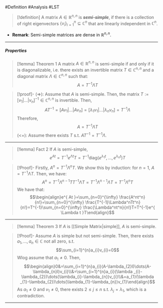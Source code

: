 #Definition #Analysis #LST 

> [!definition]
> A matrix $A\in \mathbb{R}^{n,n}$ is ***semi-simple***, if there is a collection of right eigenvectors $\{ v_{i} \}_{i=1}^n\subseteq \mathbb{C}^n$ that are linearly independent in $\mathbb{C}^n$.
- **Remark**: Semi-simple matrices are dense in $\mathbb{R}^{n,n}$.
---
##### Properties
> [!lemma] Theorem 1
> A matrix $A\in \mathbb{R}^{n,n}$ is semi-simple if and only if it is diagonalizable, i.e. there exists an invertible matrix $T\in \mathbb{C}^{n,n}$ and a diagonal matrix $\Lambda\in \mathbb{C}^{n,n}$ such that: $$A = T^{-1}\Lambda T$$

>[!proof]-
> (=>): Assume that $A$ is semi-simple. Then, the matrix $T:=[v_{1}|\dots|v_{n}]^{-1}\in \mathbb{C}^{n,n}$ is invertible. Then, $$AT^{-1}=[Av_{1}|\dots|Av_{n}]=[\lambda_{1} v_{1}|\dots|\lambda_{n} v_{n}]=T^{-1}\Lambda$$Therefore, $$A=T^{-1}\Lambda T$$
> (<=): Assume there exists $T$ s.t. $AT^{-1}=T^{-1}\Lambda$.
---
> [!lemma] Fact 2
> If $A$ is semi-simple, $$e^{ At }=T^{-1}e^{ \Lambda t }T=T^{-1}\text{diag}(e^{\lambda_{1}t},\dots,e^{ \lambda_{n}t })T$$

> [!Proof]-
> Firstly, $A^n=T^{-1}\Lambda^nT$. We show this by induction: for $n=1$, $A=T^{-1}\Lambda T$. Then, we have: $$A^n=T^{-1}\Lambda^{n-1}TT^{-1}\Lambda T=T^{-1}\Lambda^{n-1}\Lambda T=T^{-1}\Lambda^{n}T$$
> We have that: $$\begin{align}e^{ At }=\sum_{n=0}^{\infty} \frac{A^nt^n}{n!}=\sum_{n=0}^{\infty} \frac{T^{-1}\Lambda^nTt^n}{n!}=T^{-1}\sum_{n=0}^{\infty} \frac{\Lambda^nt^n}{n!}T=T^{-1}e^{ \Lambda t }T\end{align}$$
---
> [!lemma] Theorem 3
> If $A$ is [[Simple Matrix|simple]], $A$ is semi-simple.

> [!Proof]-
> Assume $A$ is simple but not semi-simple. Then, there exists $a_{1},\dots,a_{n}\in \mathbb{C}$ not all zero, s.t. $$\sum_{i=1}^{n}a_{i}v_{i}=0$$
> Wlog assume that $a_{1}\neq0$. Then, 
> $$\begin{align}0&=\sum_{i=1}^{n}a_{i}(A-\lambda_{2}I)\dots(A-\lambda_{n}I)v_{i}\\&=\sum_{i=1}^{n}a_{i}(\lambda _{i}-\lambda_{2})\dots(\lambda_{i}-\lambda_{n})v_{i}\\&=a_{1}(\lambda _{1}-\lambda_{2})\dots(\lambda_{1}-\lambda_{n})v_{1}\end{align}$$
> As $a_{1}\neq 0$ and $v_{1}\neq 0$, there exists $2\leq j\leq n$ s.t. $\lambda_{j}=\lambda_{1}$, which is a contradiction.
---
